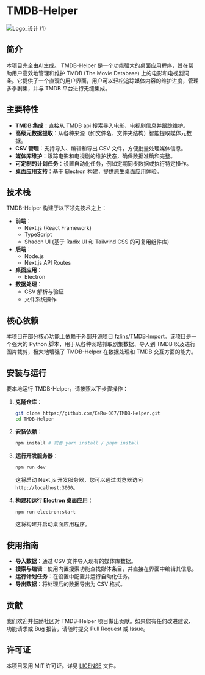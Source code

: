 # TMDB-Helper
![Logo_设计 (1)](https://github.com/user-attachments/assets/7fabd3b5-dc7d-416f-83f8-ad79d223adc9)

## 简介
本项目完全由AI生成。
TMDB-Helper 是一个功能强大的桌面应用程序，旨在帮助用户高效地管理和维护 TMDB (The Movie Database) 上的电影和电视剧词条。它提供了一个直观的用户界面，用户可以轻松追踪媒体内容的维护进度，管理多季剧集，并与 TMDB 平台进行无缝集成。

## 主要特性

-   **TMDB 集成**：直接从 TMDB api 搜索导入电影、电视剧信息并跟踪维护。
-   **高级元数据提取**：从各种来源（如文件名、文件夹结构）智能提取媒体元数据。
-   **CSV 管理**：支持导入、编辑和导出 CSV 文件，方便批量处理媒体信息。
-   **媒体库维护**：跟踪电影和电视剧的维护状态，确保数据准确和完整。
-   **可定制的计划任务**：设置自动化任务，例如定期同步数据或执行特定操作。
-   **桌面应用支持**：基于 Electron 构建，提供原生桌面应用体验。

## 技术栈

TMDB-Helper 构建于以下领先技术之上：

-   **前端**：
    -   Next.js (React Framework)
    -   TypeScript
    -   Shadcn UI (基于 Radix UI 和 Tailwind CSS 的可复用组件库)
-   **后端**：
    -   Node.js
    -   Next.js API Routes
-   **桌面应用**：
    -   Electron
-   **数据处理**：
    -   CSV 解析与验证
    -   文件系统操作

## 核心依赖

本项目在部分核心功能上依赖于外部开源项目 [fzlins/TMDB-Import](https://github.com/fzlins/TMDB-Import)。该项目是一个强大的 Python 脚本，用于从各种网站抓取剧集数据、导入到 TMDB 以及进行图片裁剪，极大地增强了 TMDB-Helper 在数据处理和 TMDB 交互方面的能力。

## 安装与运行

要本地运行 TMDB-Helper，请按照以下步骤操作：

1.  **克隆仓库**：
    ```bash
    git clone https://github.com/CeRu-007/TMDB-Helper.git
    cd TMDB-Helper
    ```

2.  **安装依赖**：
    ```bash
    npm install # 或者 yarn install / pnpm install
    ```

3.  **运行开发服务器**：
    ```bash
    npm run dev
    ```
    这将启动 Next.js 开发服务器，您可以通过浏览器访问 `http://localhost:3000`。

4.  **构建和运行 Electron 桌面应用**：
    ```bash
    npm run electron:start
    ```
    这将构建并启动桌面应用程序。

## 使用指南

-   **导入数据**：通过 CSV 文件导入现有的媒体库数据。
-   **搜索与编辑**：使用内置搜索功能查找媒体条目，并直接在界面中编辑其信息。
-   **运行计划任务**：在设置中配置并运行自动化任务。
-   **导出数据**：将处理后的数据导出为 CSV 格式。

## 贡献

我们欢迎并鼓励社区对 TMDB-Helper 项目做出贡献。如果您有任何改进建议、功能请求或 Bug 报告，请随时提交 Pull Request 或 Issue。

## 许可证

本项目采用 MIT 许可证。详见 [LICENSE](LICENSE) 文件。
